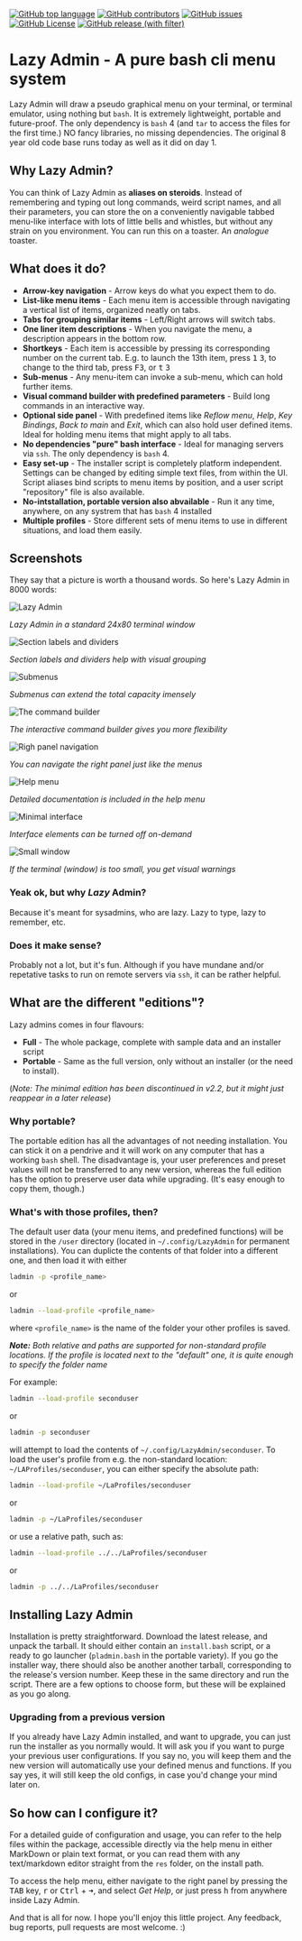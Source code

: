 [![GitHub top language](https://img.shields.io/github/languages/top/attilaoroszdev/lazyadmin)](https://www.gnu.org/savannah-checkouts/gnu/bash/manual/bash.html)
[![GitHub contributors](https://img.shields.io/github/contributors/attilaoroszdev/lazyadmin)](https://github.com/attilaoroszdev/lazyadmin/graphs/contributors)
[![GitHub issues](https://img.shields.io/github/issues/attilaoroszdev/lazyadmin)](https://github.com/attilaoroszdev/lazyadmin/issues)
[![GitHub License](https://img.shields.io/github/license/attilaoroszdev/lazyadmin)](https://github.com/attilaoroszdev/lazyadmin/blob/main/LICENSE)
[![GitHub release (with filter)](https://img.shields.io/github/v/release/attilaoroszdev/lazyadmin)](https://github.com/attilaoroszdev/lazyadmin/releases)

# Lazy Admin - A pure bash cli menu system

Lazy Admin will draw a pseudo graphical menu on your terminal, or terminal emulator, using nothing but `bash`. It is extremely lightweight, portable and future-proof. The only dependency is `bash` 4 (and `tar` to access the files for the first time.) NO fancy libraries, no missing dependencies. The original 8 year old code base runs today as well as it did on day 1.


## Why Lazy Admin?

You can think of Lazy Admin as **aliases on steroids**. Instead of remembering and typing out long commands, weird script names, and all their parameters, you can store the on a conveniently navigable tabbed menu-like interface with lots of little bells and whistles, but without any strain on you environment. You can run this on a toaster. An *analogue* toaster.


## What does it do?

- **Arrow-key navigation** - Arrow keys do what you expect them to do.
- **List-like menu items** - Each menu item is accessible through navigating a vertical list of items, organized neatly on tabs.
- **Tabs for grouping similar items** - Left/Right arrows will switch tabs.
- **One liner item descriptions** - When you navigate the menu, a description appears in the bottom row.
- **Shortkeys** - Each item is accessible by pressing its corresponding number on the current tab. E.g. to launch the 13th item, press <kbd>1</kbd> <kbd>3</kbd>, to change to the third tab, press <kbd>F3</kbd>, or <kbd>t</kbd> <kbd>3</kbd>
- **Sub-menus** - Any menu-item can invoke a sub-menu, which can hold further items.
- **Visual command builder with predefined parameters** - Build long commands in an interactive way.
- **Optional side panel** - With predefined items like *Reflow menu*, *Help*, *Key Bindings*, *Back to main* and *Exit*, which can also hold user defined items. Ideal for holding menu items that might apply to all tabs.
- **No dependencies "pure" bash interface** - Ideal for managing servers via `ssh`. The only dependency is `bash` 4.
- **Easy set-up** - The installer script is completely platform independent. Settings can be changed by editing simple text files, from within the UI. Script aliases bind scripts to menu items by position, and a user script "repository" file is also available. 
- **No-intstallation, portable version also abvailable** - Run it any time, anywhere, on any systrem that has `bash` 4 installed
- **Multiple profiles** - Store different sets of menu items to use in different situations, and load them easily.


## Screenshots

They say that a picture is worth a thousand words. So here's Lazy Admin in 8000 words:

![Lazy Admin](/media/lazy-admin-3-1.png "Lazy Admin in a standard 24x80 terminal window")

*Lazy Admin in a standard 24x80 terminal window*

![Section labels and dividers](/media/lazy-admin-3-2.png "Section labels and dividers help with visual grouping")

*Section labels and dividers help with visual grouping*

![Submenus](/media/lazy-admin-3-3.png "Submenus can extend the total capacity imensely")

*Submenus can extend the total capacity imensely*

![The command builder](/media/lazy-admin-3-4.png "The interactive command builder gives you more flexibility")

*The interactive command builder gives you more flexibility*

![Righ panel navigation](/media/lazy-admin-3-5.png "You can navigate the right panel just like the menus")

*You can navigate the right panel just like the menus*

![Help menu](/media/lazy-admin-3-6.png "Detailed documentation is included in the help menu")

*Detailed documentation is included in the help menu*

![Minimal interface](/media/lazy-admin-3-7.png "Interface elements can be turned off on-demand")

*Interface elements can be turned off on-demand*

![Small window](/media/lazy-admin-3-8.png "If the terminal (window) is too small, you get visual warnings")

*If the terminal (window) is too small, you get visual warnings*


### Yeak ok, but why *Lazy* Admin?

Because it's meant for sysadmins, who are lazy. Lazy to type, lazy to remember, etc.


### Does it make sense?

Probably not a lot, but it's fun. Although if you have mundane and/or repetative tasks to run on remote servers via `ssh`, it can be rather helpful.


## What are the different "editions"?

Lazy admins comes in four flavours:

- **Full** - The whole package, complete with sample data and an installer script
- **Portable** - Same as the full version, only without an installer (or the need to install).

(*Note: The minimal edition has been discontinued in v2.2, but it might just reappear in a later release*)


### Why portable?

The portable edition has all the advantages of not needing installation. You can stick it on a pendrive and it will work on any computer that has a working `bash` shell. The disadvantage is, your user preferences and preset values will not be transferred to any new version, whereas the full edition has the option to preserve user data while upgrading. (It's easy enough to copy them, though.)

### What's with those profiles, then?

The default user data (your menu items, and predefined functions) will be stored in the `/user` directory (located in `~/.config/LazyAdmin` for permanent installations). You can duplicte the contents of that folder into a different one, and then load it with either 

```bash
ladmin -p <profile_name>
```

or 

```bash
ladmin --load-profile <profile_name>
```

where `<profile_name>` is the name of the folder your other profiles is saved.

***Note:** Both relative and paths are supported for non-standard profile locations. If the profile is located next to the "default" one, it is quite enough to specify the folder name*

For example:

```bash
ladmin --load-profile seconduser
```

or

```bash
ladmin -p seconduser
```

will attempt to load the contents of `~/.config/LazyAdmin/seconduser`. To load the user's profile from e.g. the non-standard location: `~/LAProfiles/seconduser`, you can either specify the absolute path:

```bash
ladmin --load-profile ~/LaProfiles/seconduser
``` 

or

```bash
ladmin -p ~/LaProfiles/seconduser
```

or use a relative path, such as:

```bash
ladmin --load-profile ../../LaProfiles/seconduser
```

or

```bash
ladmin -p ../../LaProfiles/seconduser
```


## Installing Lazy Admin

Installation is pretty straightforward. Download the latest release, and unpack the tarball. It should either contain an `install.bash` script, or a ready to go launcher (`pladmin.bash` in the portable variety). If you go the installer way, there should also be another another tarball, corresponding to the release's version number. Keep these in the same directory and run the script. There are a few options to choose form, but these will be explained as you go along.


### Upgrading from a previous version

If you already have Lazy Admin installed, and want to upgrade, you can just run the installer as you normally would. It will ask you if you want to purge your previous user configurations. If you say no, you will keep them and the new version will automatically use your defined menus and functions. If you say yes, it will still keep the old configs, in case you'd change your mind later on.


## So how can I configure it?

For a detailed guide of configuration and usage, you can refer to the help files within the package, accessible directly via the help menu in either MarkDown or plain text format, or you can read them with any text/markdown editor straight from the `res` folder, on the install path.

To access the help menu, either navigate to the right panel by pressing the <kbd>TAB</kbd> key, <kbd>r</kbd> or <kbd>Ctrl</kbd> + <kbd>➜</kbd>, and select *Get Help*, or just press <kbd>h</kbd> from anywhere inside Lazy Admin.


And that is all for now. I hope you'll enjoy this little project. Any feedback, bug reports, pull requests are most welcome. :)
